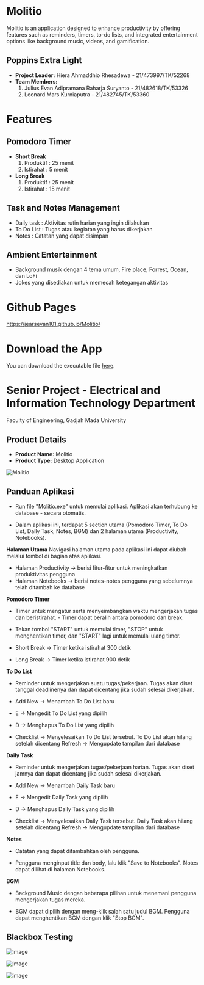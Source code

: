 # Molitio
Molitio is an application designed to enhance productivity by offering features such as reminders, timers, to-do lists, and integrated entertainment options like background music, videos, and gamification.

## Poppins Extra Light
- **Project Leader:** Hiera Ahmaddhio Rhesadewa - 21/473997/TK/52268
- **Team Members:**
  1. Julius Evan Adipramana Raharja Suryanto - 21/482618/TK/53326
  2. Leonard Mars Kurniaputra - 21/482745/TK/53360
     
# Features
## Pomodoro Timer
- **Short Break**
  1. Produktif : 25 menit
  2. Istirahat : 5 menit
- **Long Break**
  1. Produktif : 25 menit
  2. Istirahat : 15 menit
  
## Task and Notes Management
- Daily task : Aktivitas rutin harian yang ingin dilakukan 
- To Do List : Tugas atau kegiatan yang harus dikerjakan 
- Notes : Catatan yang dapat disimpan
  
## Ambient Entertainment
- Background musik dengan 4 tema umum, Fire place, Forrest, Ocean, dan LoFi
- Jokes yang disediakan untuk memecah ketegangan aktivitas
  
# Github Pages
https://jearsevan101.github.io/Molitio/

# Download the App
You can download the executable file [here](https://drive.google.com/file/d/1WafaGBeWaCkGsDNAXs3MBqbqweFoZ_ib/view?usp=sharing).

# Senior Project - Electrical and Information Technology Department
Faculty of Engineering, Gadjah Mada University

## Product Details
- **Product Name:** Molitio
- **Product Type:** Desktop Application

![Molitio](https://github.com/jearsevan101/Molitio/assets/111979263/91b83c47-8196-4c0e-a2ad-137c23a1c8ad)

## Panduan Aplikasi 
- Run file "Molitio.exe" untuk memulai aplikasi. Aplikasi akan terhubung ke database - secara otomatis. 
 
- Dalam aplikasi ini, terdapat 5 section utama (Pomodoro Timer, To Do List, Daily Task, Notes, BGM) dan 2 halaman utama (Productivity, Notebooks). 
 
**Halaman Utama** 
Navigasi halaman utama pada aplikasi ini dapat diubah melalui tombol di bagian atas aplikasi. 
 
- Halaman Productivity -> berisi fitur-fitur untuk meningkatkan produktivitas pengguna 
- Halaman Notebooks -> berisi notes-notes pengguna yang sebelumnya telah ditambah ke database 
 
**Pomodoro Timer** 
- Timer untuk mengatur serta menyeimbangkan waktu mengerjakan tugas dan beristirahat. - Timer dapat beralih antara pomodoro dan break. 
 
- Tekan tombol "START" untuk memulai timer, "STOP" untuk menghentikan timer, dan "START" lagi untuk memulai ulang timer. 
- Short Break -> Timer ketika istirahat 300 detik 
- Long Break -> Timer ketika istirahat 900 detik 
 
**To Do List** 
- Reminder untuk mengerjakan suatu tugas/pekerjaan. Tugas akan diset tanggal deadlinenya dan dapat dicentang jika sudah selesai dikerjakan. 
 
- Add New -> Menambah To Do List baru 
- E -> Mengedit To Do List yang dipilih 
- D	-> Menghapus To Do List yang dipilih 
- Checklist -> Menyelesaikan To Do List tersebut. To Do List akan hilang setelah dicentang Refresh -> Mengupdate tampilan dari database 
 
**Daily Task**
- Reminder untuk mengerjakan tugas/pekerjaan harian. Tugas akan diset jamnya dan dapat dicentang jika sudah selesai dikerjakan. 
 
- Add New -> Menambah Daily Task baru 
- E	-> Mengedit Daily Task yang dipilih 
- D -> Menghapus Daily Task yang dipilih 
- Checklist -> Menyelesaikan Daily Task tersebut. Daily Task akan hilang setelah dicentang Refresh -> Mengupdate tampilan dari database 
 
**Notes** 
- Catatan yang dapat ditambahkan oleh pengguna. 
 
- Pengguna menginput title dan body, lalu klik "Save to Notebooks". Notes dapat dilihat di halaman Notebooks. 
 
**BGM** 
- Background Music dengan beberapa pilihan untuk menemani pengguna mengerjakan tugas mereka. 
 
- BGM dapat dipilih dengan meng-klik salah satu judul BGM. Pengguna dapat menghentikan BGM dengan klik "Stop BGM". 

## Blackbox Testing 

![image](https://github.com/jearsevan101/Molitio/assets/111979263/36075a43-587c-4fba-a661-083debe193fa)

![image](https://github.com/jearsevan101/Molitio/assets/111979263/5a1083c6-4fb7-46a9-a3bd-80b030bab3a4)

![image](https://github.com/jearsevan101/Molitio/assets/111979263/8f5299d3-ffe9-4fef-a3ec-a68dce142664)

